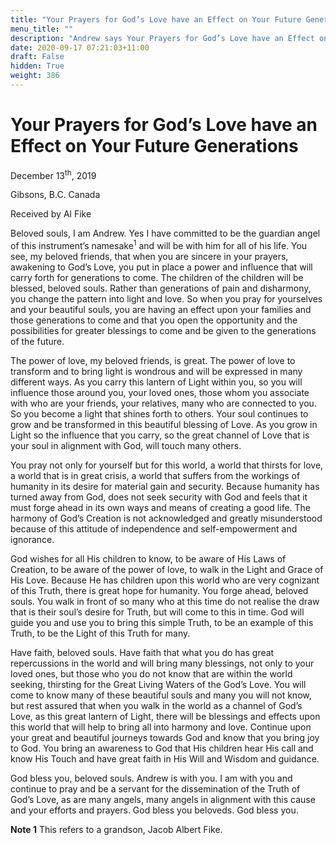 ```yaml
---
title: "Your Prayers for God’s Love have an Effect on Your Future Generations"
menu_title: ""
description: "Andrew says Your Prayers for God’s Love have an Effect on Your Future Generations"
date: 2020-09-17 07:21:03+11:00
draft: False
hidden: True
weight: 386
---
```

# Your Prayers for God’s Love have an Effect on Your Future Generations 


December 13<sup>th</sup>, 2019

Gibsons, B.C. Canada

Received by Al Fike



Beloved souls, I am Andrew. Yes I have committed to be the guardian angel of this instrument’s namesake<sup>1</sup> and will be with him for all of his life. You see, my beloved friends, that when you are sincere in your prayers, awakening to God’s Love, you put in place a power and influence that will carry forth for generations to come. The children of the children will be blessed, beloved souls. Rather than generations of pain and disharmony, you change the pattern into light and love. So when you pray for yourselves and your beautiful souls, you are having an effect upon your families and those generations to come and that you open the opportunity and the possibilities for greater blessings to come and be given to the generations of the future. 

The power of love, my beloved friends, is great. The power of love to transform and to bring light is wondrous and will be expressed in many different ways. As you carry this lantern of Light within you, so you will influence those around you, your loved ones, those whom you associate with who are your friends, your relatives, many who are connected to you. So you become a light that shines forth to others. Your soul continues to grow and be transformed in this beautiful blessing of Love. As you grow in Light so the influence that you carry, so the great channel of Love that is your soul in alignment with God, will touch many others. 

You pray not only for yourself but for this world, a world that thirsts for love, a world that is in great crisis, a world that suffers from the workings of humanity in its desire for material gain and security. Because humanity has turned away from God, does not seek security with God and feels that it must forge ahead in its own ways and means of creating a good life. The harmony of God’s Creation is not acknowledged and greatly misunderstood because of this attitude of independence and self-empowerment and ignorance. 

God wishes for all His children to know, to be aware of His Laws of Creation, to be aware of the power of love, to walk in the Light and Grace of His Love. Because He has children upon this world who are very cognizant of this Truth, there is great hope for humanity. You forge ahead, beloved souls. You walk in front of so many who at this time do not realise the draw that is their soul’s desire for Truth, but will come to this in time. God will guide you and use you to bring this simple Truth, to be an example of this Truth, to be the Light of this Truth for many. 

Have faith, beloved souls. Have faith that what you do has great repercussions in the world and will bring many blessings, not only to your loved ones, but those who you do not know that are within the world seeking, thirsting for the Great Living Waters of the God’s Love. You will come to know many of these beautiful souls and many you will not know, but rest assured that when you walk in the world as a channel of God’s Love, as this great lantern of Light, there will be blessings and effects upon this world that will help to bring all into harmony and love. Continue upon your great and beautiful journeys towards God and know that you bring joy to God. You bring an awareness to God that His children hear His call and know His Touch and have great faith in His Will and Wisdom and guidance. 

God bless you, beloved souls. Andrew is with you. I am with you and continue to pray and be a servant for the dissemination of the Truth of God’s Love, as are many angels, many angels in alignment with this cause and your efforts and prayers. God bless you beloveds. God bless you.

**Note 1** This refers to a grandson, Jacob Albert Fike.